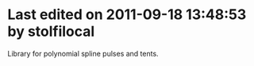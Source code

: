 # Last edited on 2011-09-18 13:48:53 by stolfilocal

Library for polynomial spline pulses and tents.
